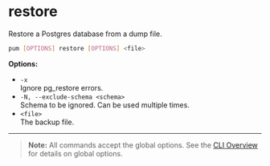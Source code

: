 # restore

Restore a Postgres database from a dump file.

```sh
pum [OPTIONS] restore [OPTIONS] <file>
```

**Options:**

- `-x`  
  Ignore pg_restore errors.
- `-N, --exclude-schema <schema>`  
  Schema to be ignored. Can be used multiple times.
- `<file>`  
  The backup file.

---

> **Note:**
> All commands accept the global options. See the [CLI Overview](../cli.md) for details on global options.
